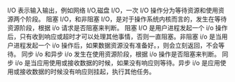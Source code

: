 I/O 表示输入输出，例如网络 I/O,磁盘 I/O，一次 I/O 操作分为等待资源和使用资源两个阶段。
阻塞 I/O，和非阻塞 I/O，是对于操作系统内核而言的，发生在等待资源阶段，根据 i/o 请求是否阻塞来判断。
阻塞 I/O 是用户进程发起一个 i/o 操作后，只有收到响应或超时才可以处理其他事情，否则一直阻塞。非阻塞 i/o 是当用户进程发起一个 i/o 操作后，如果数据资源没有准备好。，则会立刻返回，不会等待。
同步 i/o 和异步 i/o 发生在使用资源阶段，根据 i/o 操作是否阻塞来判断。
同步 i/o 是当应用使用或接收数据的时候，如果没有响应则等待。异步 i/o 是应用使用或接收数据的时候没有响应则挂起，执行其他任务。
